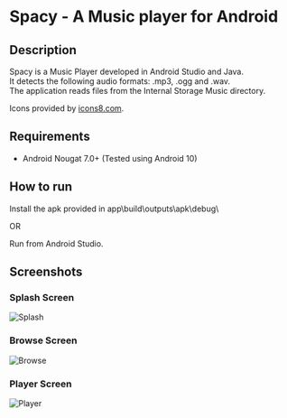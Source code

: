 # Spacy - A Music player for Android

## Description

Spacy is a Music Player developed in Android Studio and Java.  
It detects the following audio formats: .mp3, .ogg and .wav.  
The application reads files from the Internal Storage Music directory.

Icons provided by [icons8.com](icons8.com).

## Requirements

- Android Nougat 7.0+ (Tested using Android 10)

## How to run

Install the apk provided in app\build\outputs\apk\debug\

OR

Run from Android Studio.

## Screenshots

### Splash Screen

![Splash](https://github.com/ChrisTs8920/Spacy-music-player/blob/main/screenshots/splash.jpg?raw=True)

### Browse Screen

![Browse](https://github.com/ChrisTs8920/Spacy-music-player/blob/main/screenshots/browse.jpg?raw=True)

### Player Screen

![Player](https://github.com/ChrisTs8920/Spacy-music-player/blob/main/screenshots/player.jpg?raw=True)
